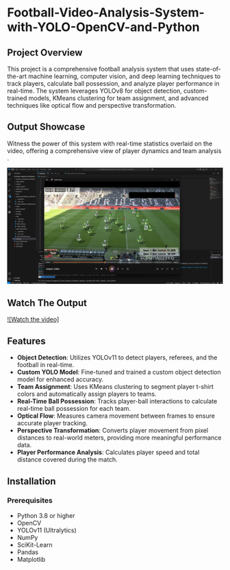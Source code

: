 # Football-Video-Analysis-System-with-YOLO-OpenCV-and-Python

##  Project Overview
This project is a comprehensive football analysis system that uses state-of-the-art machine learning, computer vision, and deep learning techniques to track players, calculate ball possession, and analyze player performance in real-time. The system leverages YOLOv8 for object detection, custom-trained models, KMeans clustering for team assignment, and advanced techniques like optical flow and perspective transformation.

## Output Showcase
Witness the power of this system with real-time statistics overlaid on the video, offering a comprehensive view of player dynamics and team analysis .

![Screenshot](media/outputcapture.png)

## Watch The Output 
[![Watch the video]](https://www.youtube.com/watch?v=0uYj7tGOSAA)


## Features
- **Object Detection**: Utilizes YOLOv11 to detect players, referees, and the football in real-time.
- **Custom YOLO Model**: Fine-tuned and trained a custom object detection model for enhanced accuracy.
- **Team Assignment**: Uses KMeans clustering to segment player t-shirt colors and automatically assign players to teams.
- **Real-Time Ball Possession**: Tracks player-ball interactions to calculate real-time ball possession for each team.
- **Optical Flow**: Measures camera movement between frames to ensure accurate player tracking.
- **Perspective Transformation**: Converts player movement from pixel distances to real-world meters, providing more meaningful performance data.
- **Player Performance Analysis**: Calculates player speed and total distance covered during the match.

## Installation

### Prerequisites
- Python 3.8 or higher
- OpenCV
- YOLOv11 (Ultralytics)
- NumPy
- SciKit-Learn
- Pandas
- Matplotlib
